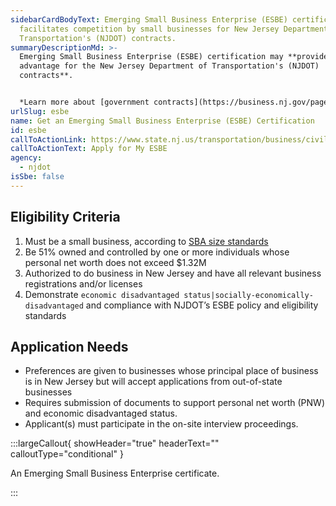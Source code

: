 ```yaml
---
sidebarCardBodyText: Emerging Small Business Enterprise (ESBE) certification
  facilitates competition by small businesses for New Jersey Department of
  Transportation's (NJDOT) contracts.
summaryDescriptionMd: >-
  Emerging Small Business Enterprise (ESBE) certification may **provide an
  advantage for the New Jersey Department of Transportation's (NJDOT)
  contracts**.


  *Learn more about [government contracts](https://business.nj.gov/pages/government-contracting).*
urlSlug: esbe
name: Get an Emerging Small Business Enterprise (ESBE) Certification
id: esbe
callToActionLink: https://www.state.nj.us/transportation/business/civilrights/dbe.shtm#policy
callToActionText: Apply for My ESBE
agency:
  - njdot
isSbe: false
---
```


## Eligibility Criteria

1. Must be a small business, according to [SBA size standards](https://www.sba.gov/size-standards/index.html)
2. Be 51% owned and controlled by one or more individuals whose personal net worth does not exceed $1.32M
3. Authorized to do business in New Jersey and have all relevant business registrations and/or licenses
4. Demonstrate `economic disadvantaged status|socially-economically-disadvantaged` and compliance with NJDOT’s ESBE policy and eligibility standards

## Application Needs

- Preferences are given to businesses whose principal place of business is in New Jersey but will accept applications from out-of-state businesses
- Requires submission of documents to support personal net worth (PNW) and economic disadvantaged status.
- Applicant(s) must participate in the on-site interview proceedings.

:::largeCallout{ showHeader="true" headerText="" calloutType="conditional" }

An Emerging Small Business Enterprise certificate.

:::
